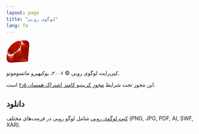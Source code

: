 ```yaml
---
layout: page
title: "لوگوی روبی"
lang: fa
---
```


![لوگوی روبی][logo]

کپی‌رایت لوگوی روبی &copy; ۲۰۰۶، یوکیهیرو ماتسوموتو.

این مجوز تحت شرایط
[مجوز کرییتیو کامنز اشتراک همسان ۲٫۵][cc-by-sa] است.


## دانلود

[کیت لوگوی روبی][logo-kit] شامل لوگو روبی در فرمت‌های مختلف (PNG, JPG, PDF, AI, SWF, XAR).


[logo]: /images/header-ruby-logo.png
[logo-kit]: https://cache.ruby-lang.org/pub/misc/logo/ruby-logo-kit.zip
[cc-by-sa]: https://creativecommons.org/licenses/by-sa/2.5/deed.fa
